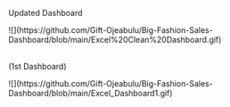 


<p>Updated Dashboard</p>
![](https://github.com/Gift-Ojeabulu/Big-Fashion-Sales-Dashboard/blob/main/Excel%20Clean%20Dashboard.gif)

<br/>

<br/>


<p>(1st Dashboard)</p>
![](https://github.com/Gift-Ojeabulu/Big-Fashion-Sales-Dashboard/blob/main/Excel_Dashboard1.gif)
